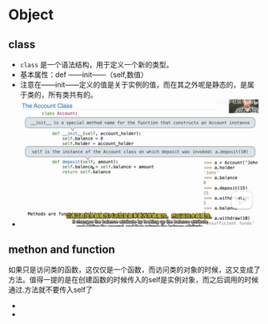 # Object

## class

- `class` 是一个语法结构，用于定义一个新的类型。
- 基本属性：def ——init——（self,数值）
- 注意在——init——定义的值是关于实例的值，而在其之外呢是静态的，是属于类的，所有类共有的。
- ![alt text](image.png)

## methon and function

如果只是访问类的函数，这仅仅是一个函数，而访问类的对象的时候，这又变成了方法。值得一提的是在创建函数的时候传入的self是实例对象，而之后调用的时候通过.方法就不要传入self了

- 
- 
